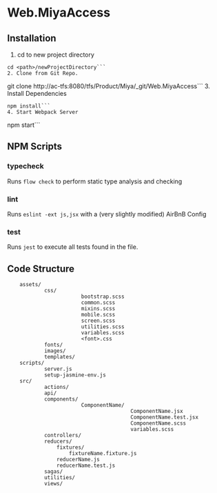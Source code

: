 # Web.MiyaAccess

## Installation
1. cd to new project directory 
```
cd <path>/newProjectDirectory```
2. Clone from Git Repo.
```
git clone http://ac-tfs:8080/tfs/Product/Miya/_git/Web.MiyaAccess```
3. Install Dependencies
```
npm install```
4. Start Webpack Server
```
npm start```

## NPM Scripts

### typecheck
Runs `flow check` to perform static type analysis and checking

### lint
Runs `eslint -ext js,jsx` with a (very slightly modified) AirBnB Config

### test
Runs `jest` to execute all tests found in the file.

## Code Structure

```
    assets/
            css/
                        bootstrap.scss
                        common.scss
                        mixins.scss
                        mobile.scss        
                        screen.scss
                        utilities.scss
                        variables.scss
                        <font>.css
            fonts/
            images/
            templates/
    scripts/
            server.js
            setup-jasmine-env.js
    src/
            actions/
            api/
            components/
                        ComponentName/
                                        ComponentName.jsx
                                        ComponentName.test.jsx
                                        ComponentName.scss
                                        variables.scss
            controllers/
            reducers/
                fixtures/
                    fixtureName.fixture.js
                reducerName.js
                reducerName.test.js
            sagas/
            utilities/
            views/
```
        
